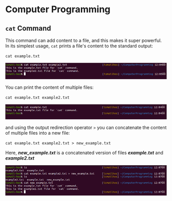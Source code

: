 # Computer Programming
## `cat` Command 
This command can add content to a file, and this makes it super powerful.
In its simplest usage, `cat` prints a file's content to the standard output:

`cat example.txt` 

![1.png](./figures/1.png)

You can print the content of multiple files:

`cat example.txt example2.txt` 

![2.png](./figures/2.png)

and using the output redirection operator `>` you can concatenate the content of multiple files into a new file:

`cat example.txt example2.txt > new_example.txt`

Here, ***new_example.txt*** is a concatenated version of files ***example.txt*** and ***example2.txt***

![3.png](./figures/3.png)
